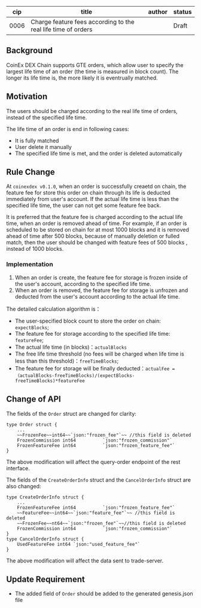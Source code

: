 cip | title | author | status
-----|-----|-----|----
0006|Charge feature fees according to the real life time of orders| | Draft 

## Background

CoinEx DEX Chain supports GTE orders, which allow user to specify the largest life time of an order (the time is measured in block count). The longer its life time is, the more likely it is eventrually matched.

## Motivation

The users should be charged according to the real life time of orders, instead of the specified life time.

The life time of an order is end in following cases:

*   It is fully matched
*   User delete it manually
*   The specified life time is met, and the order is deleted automatically

## Rule Change

At `coinexdex v0.1.0`, when an order is successfully creaetd on chain, the feature fee for store this order on chain through its life is deducted immediately from user's account. If the actual life time is less than the specified life time, the user can not get some feature fee back.

It is preferred that the feature fee is charged according to the actual life time, when an order is removed ahead of time. For example, if an order is scheduled to be stored on chain for at most 1000 blocks and it is removed ahead of time after 500 blocks, because of manually deletion or fulled match, then the user should be changed with feature fees of 500 blocks , instead of 1000 blocks.

### Implementation

1. When an order is create, the feature fee for storage is frozen inside of the user's account, according to the specified life time.
2. When an order is removed, the feature fee for storage is unfrozen and deducted from the user's account according to the actual life time.

The detailed calculation algorithm is： 

*   The user-specified block count to store the order on chain:  `expectBlocks`;
*   The feature fee for storage according to the specified life time: `featureFee`;
*   The actual life time (in blocks)：`actualBlocks`
*   The free life time threshold (no fees will be charged when life time is less than this threshold)：`freeTimeBlocks`;
*   The feature fee for storage will be finally deducted：`actualFee = （actualBlocks-freeTimeBlocks)/(expectBlocks-freeTimeBlocks)*featureFee`

## Change of API

The fields of the `Order` struct are changed for clarity:
```
type Order struct {
    ...
    ~~FrozenFee~~int64~~`json:"frozen_fee"`~~ //this field is deleted
    FrozenCommission int64          `json:"frozen_commission"`
    FrozenFeatureFee int64          `json:"frozen_feature_fee"`
}
```

The above modification will affect the query-order endpoint of the rest interface.

The fields of the `CreateOrderInfo` struct  and the `CancelOrderInfo` struct are also changed:


```
type CreateOrderInfo struct {
    ...
    FrozenFeatureFee int64          `json:"frozen_feature_fee"`
    ~~FeatureFee~~int64~~`json:"feature_fee"`~~ //this field is deleted
    ~~FrozenFee~~nt64~~`json:"frozen_fee"`~~//this field is deleted
    FrozenCommission int64          `json:"frozen_commission"`
}
type CancelOrderInfo struct {	
    UsedFeatureFee int64 `json:"used_feature_fee"`
}
```

The above modification will affect the data sent to trade-server.



## Update Requirement

- The added field of `Order` should be added to the generated genesis.json file
